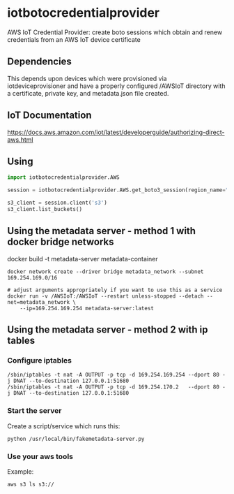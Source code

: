 # iotbotocredentialprovider
AWS IoT Credential Provider: create boto sessions which obtain and renew credentials from an AWS IoT device certificate

## Dependencies

This depends upon devices which were provisioned via iotdeviceprovisioner
and have a properly configured /AWSIoT directory with a certificate, private key, and metadata.json file created.

## IoT Documentation

https://docs.aws.amazon.com/iot/latest/developerguide/authorizing-direct-aws.html


## Using

```python
import iotbotocredentialprovider.AWS

session = iotbotocredentialprovider.AWS.get_boto3_session(region_name="us-east-2")

s3_client = session.client('s3')
s3_client.list_buckets()
```

## Using the metadata server - method 1 with docker bridge networks

docker build -t metadata-server metadata-container

```
docker network create --driver bridge metadata_network --subnet 169.254.169.0/16

# adjust arguments appropriately if you want to use this as a service
docker run -v /AWSIoT:/AWSIoT --restart unless-stopped --detach --net=metadata_network \
    --ip=169.254.169.254 metadata-server:latest
```

## Using the metadata server - method 2 with ip tables

### Configure iptables

```
/sbin/iptables -t nat -A OUTPUT -p tcp -d 169.254.169.254 --dport 80 -j DNAT --to-destination 127.0.0.1:51680
/sbin/iptables -t nat -A OUTPUT -p tcp -d 169.254.170.2   --dport 80 -j DNAT --to-destination 127.0.0.1:51680
```

### Start the server

Create a script/service which runs this:
```
python /usr/local/bin/fakemetadata-server.py
```

### Use your aws tools

Example:

```
aws s3 ls s3://
```


